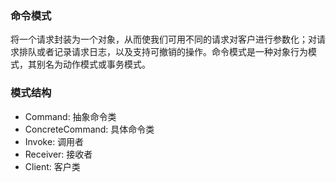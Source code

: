 ### 命令模式
将一个请求封装为一个对象，从而使我们可用不同的请求对客户进行参数化；对请求排队或者记录请求日志，以及支持可撤销的操作。命令模式是一种对象行为模式，其别名为动作模式或事务模式。


### 模式结构 

* Command: 抽象命令类
* ConcreteCommand: 具体命令类
* Invoke: 调用者
* Receiver: 接收者
* Client: 客户类